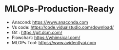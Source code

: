 # MLOPs-Production-Ready
- Anacond: https://www.anaconda.com
- Vs code: https://code.vidualstudio.com/download/
- Git : https://git.dcm.com/
- Flowchart: https://whimsical.com/
- MLOPs Tool: https://www.avidentlyai.com


